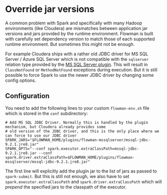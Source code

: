 # Override jar versions

A common problem with Spark and specifically with many Hadoop environments (like Cloudera) are mismatches between
application jar versions and jars provided by the runtime environment. Flowman is built with carefully set dependency
version to match those of each supported runtime environment. But sometimes this might not be enough.

For example Cloudera ships with a rather old JDBC driver for MS SQL Server / Azure SQL Server which is not compatible
with the `sqlserver` relation type provided by the [MS SQL Server plugin](../plugins/mssqlserver.md). This will result
in `ClassNotFound` or `MethodNotFound` exceptions during execution. But it is still
possible to force Spark to use the newer JDBC driver by changing some config options.


## Configuration

You need to add the following lines to your custom `flowman-env.sh` file which is stored in the `conf` subdirectory:

```shell
# Add MS SQL JDBC Driver. Normally this is handled by the plugin mechanism, but Cloudera already provides some
# old version of the JDBC driver, and this is the only place where we can force to use our JDBC driver
SPARK_JARS="$FLOWMAN_HOME/plugins/flowman-mssqlserver/mssql-jdbc-9.2.1.jre8.jar"
SPARK_OPTS="--conf spark.executor.extraClassPath=mssql-jdbc-9.2.1.jre8.jar --conf spark.driver.extraClassPath=$FLOWMAN_HOME/plugins/flowman-mssqlserver/mssql-jdbc-9.2.1.jre8.jar"
```
The first line will explicitly add the plugin jar to the list of jars as passed to `spark-submit`. But this is still
not enough, we also have to set `spark.executor.extraClassPath` and `spark.driver.extraClassPath` which will *prepend* the specified jars to the
classpath of the executor.
